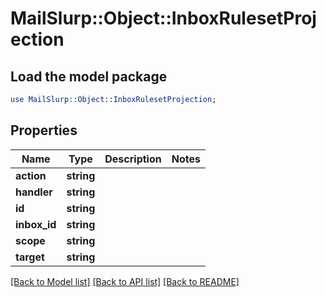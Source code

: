 # MailSlurp::Object::InboxRulesetProjection

## Load the model package
```perl
use MailSlurp::Object::InboxRulesetProjection;
```

## Properties
Name | Type | Description | Notes
------------ | ------------- | ------------- | -------------
**action** | **string** |  | 
**handler** | **string** |  | 
**id** | **string** |  | 
**inbox_id** | **string** |  | 
**scope** | **string** |  | 
**target** | **string** |  | 

[[Back to Model list]](../README#documentation-for-models) [[Back to API list]](../README#documentation-for-api-endpoints) [[Back to README]](../README)


